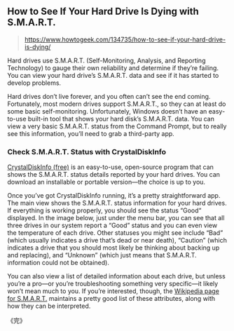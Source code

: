 ## How to See If Your Hard Drive Is Dying with S.M.A.R.T.

> https://www.howtogeek.com/134735/how-to-see-if-your-hard-drive-is-dying/

Hard drives use S.M.A.R.T. (Self-Monitoring, Analysis, and Reporting Technology) to gauge their own reliability and determine if they’re failing.  You can view your hard drive’s S.M.A.R.T. data and see if it has started to develop problems.

Hard drives don’t live forever, and you often can’t see the end coming. Fortunately, most modern drives support S.M.A.R.T., so they can at least do some basic self-monitoring. Unfortunately, Windows doesn’t have an easy-to-use built-in tool that shows your hard disk’s S.M.A.R.T. data. You can view a very basic S.M.A.R.T. status from the Command Prompt, but to really see this information, you’ll need to grab a third-party app.

### Check S.M.A.R.T. Status with CrystalDiskInfo

[CrystalDiskInfo (free)](https://crystalmark.info/en/software/crystaldiskinfo/) is an easy-to-use, open-source program that can shows the S.M.A.R.T. status details reported by your hard drives.  You can download an installable or portable version—the choice is up to you.

Once you’ve got CrystalDiskInfo running, it’s a pretty straightforward app. The main view shows the S.M.A.R.T. status information for your hard drives. If everything is working properly, you should see the status “Good“ displayed. In the image below, just under the menu bar, you can see that all three drives in our system report a “Good” status and you can even view the temperature of each drive. Other statuses you might see include “Bad” (which usually indicates a drive that’s dead or near death), “Caution” (which indicates a drive that you should most likely be thinking about backing up and replacing), and “Unknown” (which just means that S.M.A.R.T. information could not be obtained).


You can also view a list of detailed information about each drive, but unless you’re a pro—or you’re troubleshooting something very specific—it likely won’t mean much to you. If you’re interested, though, the [Wikipedia page for S.M.A.R.T.](https://en.wikipedia.org/wiki/S.M.A.R.T.) maintains a pretty good list of these attributes, along with how they can be interpreted.

《完》